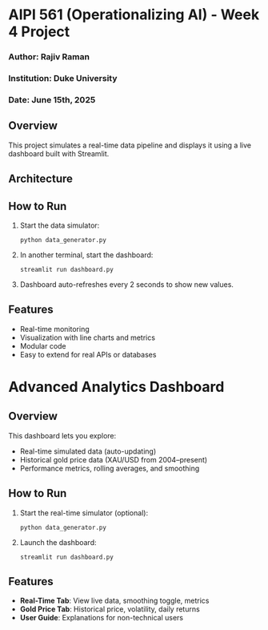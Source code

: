 # AIPI 561 (Operationalizing AI) - Week 4 Project
### Author: Rajiv Raman
### Institution: Duke University
### Date: June 15th, 2025

## Overview
This project simulates a real-time data pipeline and displays it using a live dashboard built with Streamlit.

## Architecture


## How to Run

1. Start the data simulator:
    ```
    python data_generator.py
    ```

2. In another terminal, start the dashboard:
    ```
    streamlit run dashboard.py
    ```

3. Dashboard auto-refreshes every 2 seconds to show new values.

## Features

- Real-time monitoring
- Visualization with line charts and metrics
- Modular code
- Easy to extend for real APIs or databases



# Advanced Analytics Dashboard

## Overview
This dashboard lets you explore:
- Real-time simulated data (auto-updating)
- Historical gold price data (XAU/USD from 2004–present)
- Performance metrics, rolling averages, and smoothing

## How to Run

1. Start the real-time simulator (optional):
    ```
    python data_generator.py
    ```

2. Launch the dashboard:
    ```
    streamlit run dashboard.py
    ```

## Features

- **Real-Time Tab**: View live data, smoothing toggle, metrics
- **Gold Price Tab**: Historical price, volatility, daily returns
- **User Guide**: Explanations for non-technical users
